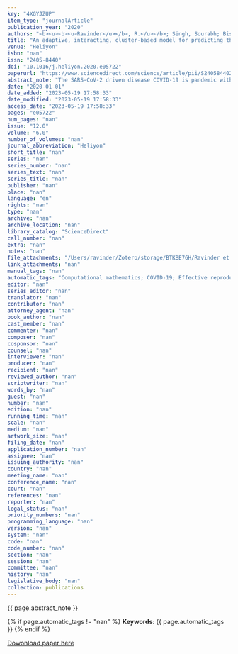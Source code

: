 ```yaml
---
key: "4XGYJZUP"
item_type: "journalArticle"
publication_year: "2020"
authors: "<b><u><b><u>Ravinder</u></b>, R.</u></b>; Singh, Sourabh; Bishnoi, Suresh; Jan, Amreen; Sharma, Amit; Kodamana, Hariprasad; Krishnan, N. M. Anoop"
title: "An adaptive, interacting, cluster-based model for predicting the transmission dynamics of COVID-19"
venue: "Heliyon"
isbn: "nan"
issn: "2405-8440"
doi: "10.1016/j.heliyon.2020.e05722"
paperurl: "https://www.sciencedirect.com/science/article/pii/S2405844020325652"
abstract_note: "The SARS-CoV-2 driven disease COVID-19 is pandemic with increasing human and monetary costs. COVID-19 has put an unexpected and inordinate degree of pressure on healthcare systems of strong and fragile countries alike. To launch both containment and mitigation measures, each country requires estimates of COVID-19 incidence as such preparedness allows agencies to plan efficient resource allocation and to design control strategies. Here, we have developed a new adaptive, interacting, and cluster-based mathematical model to predict the granular trajectory of COVID-19. We have analyzed incidence data from three currently afflicted countries of Italy, the United States of America, and India. We show that our approach predicts state-wise COVID-19 spread for each country with reasonable accuracy. We show that Rt, as the effective reproduction number, exhibits significant spatial variations in these countries. However, by accounting for the spatial variation of Rt in an adaptive fashion, the predictive model provides estimates of the possible asymptomatic and undetected COVID-19 cases, both of which are key contributors in COVID-19 transmission. We have applied our methodology to make detailed predictions for COVID19 incidences at the district and state level in India. Finally, to make the models available to the public at large, we have developed a web-based dashboard, namely “Predictions and Assessment of Corona Infections and Transmission in India” (PRACRITI, see http://pracriti.iitd.ac.in), which provides the detailed Rt values and a three-week forecast of COVID cases."
date: "2020-01-01"
date_added: "2023-05-19 17:58:33"
date_modified: "2023-05-19 17:58:33"
access_date: "2023-05-19 17:58:33"
pages: "e05722"
num_pages: "nan"
issue: "12.0"
volume: "6.0"
number_of_volumes: "nan"
journal_abbreviation: "Heliyon"
short_title: "nan"
series: "nan"
series_number: "nan"
series_text: "nan"
series_title: "nan"
publisher: "nan"
place: "nan"
language: "en"
rights: "nan"
type: "nan"
archive: "nan"
archive_location: "nan"
library_catalog: "ScienceDirect"
call_number: "nan"
extra: "nan"
notes: "nan"
file_attachments: "/Users/ravinder/Zotero/storage/BTKBE76H/Ravinder et al. - 2020 - An adaptive, interacting, cluster-based model for .pdf"
link_attachments: "nan"
manual_tags: "nan"
automatic_tags: "Computational mathematics; COVID-19; Effective reproduction number; Epidemiology; Infectious disease; Mathematical modeling; Microbiology; Public health; RT; Transmission dynamics"
editor: "nan"
series_editor: "nan"
translator: "nan"
contributor: "nan"
attorney_agent: "nan"
book_author: "nan"
cast_member: "nan"
commenter: "nan"
composer: "nan"
cosponsor: "nan"
counsel: "nan"
interviewer: "nan"
producer: "nan"
recipient: "nan"
reviewed_author: "nan"
scriptwriter: "nan"
words_by: "nan"
guest: "nan"
number: "nan"
edition: "nan"
running_time: "nan"
scale: "nan"
medium: "nan"
artwork_size: "nan"
filing_date: "nan"
application_number: "nan"
assignee: "nan"
issuing_authority: "nan"
country: "nan"
meeting_name: "nan"
conference_name: "nan"
court: "nan"
references: "nan"
reporter: "nan"
legal_status: "nan"
priority_numbers: "nan"
programming_language: "nan"
version: "nan"
system: "nan"
code: "nan"
code_number: "nan"
section: "nan"
session: "nan"
committee: "nan"
history: "nan"
legislative_body: "nan"
collection: publications
---
```




<!--  -->

{{ page.abstract_note }}


{% if page.automatic_tags != "nan" %}
__Keywords__: {{ page.automatic_tags }}
{% endif %}


[Dowonload paper here](https://www.sciencedirect.com/science/article/pii/S2405844020325652)

